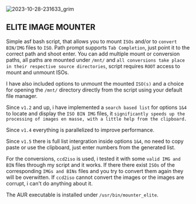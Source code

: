 
![2023-10-28-231633_grim](https://github.com/siyia2/mounter_elite/assets/46220960/9dee5e5c-cc48-4432-98f0-c4dd56704fbf)


## ELITE IMAGE MOUNTER

Simple asf bash script, that allows you to mount `ISOs` and/or to `convert` `BIN/IMG` files to `ISO`. Path prompt supports `Tab Completion`, just point it to the correct path and shoot enter.
You can add multiple mount or conversion paths, all paths are mounted under `/mnt/` and `all conversions take place in their respective source directories`, script requires `ROOT` access to mount and unmount ISOs.

I have also included options to unmount the mounted `ISO(s)` and a choice for opening the `/mnt/` directory directly from the script using your default file manager.

Since `v1.2` and up, i have implemented a `search based list` for options `1&4` to locate and display the `ISO BIN IMG` files, it `significantly speeds up the processing of images en masse, with a little help from the clipboard.`

Since `v1.4` everything is parallelized to improve performance.

Since `v1.5` there is full list intergration inside options `1&4`, no need to copy paste or use the clipboard, just enter numbers from the generated list.

For the conversions, `ccd2iso` is used, i tested it with some `valid IMG and BIN` files through my script and it works. If there there exist `ISOs` of the corresponding `IMGs and BINs` files and you try to convert them again they will be overwitten. If `ccd2iso` cannot convert the images or the images are corrupt, i can't do anything about it.

The AUR executable is installed under `/usr/bin/mounter_elite`.
